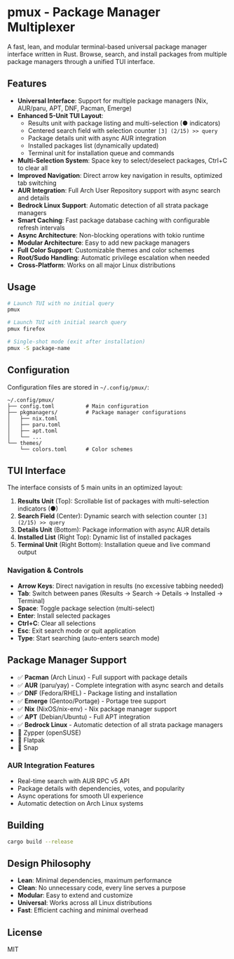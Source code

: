 # pmux - Package Manager Multiplexer

A fast, lean, and modular terminal-based universal package manager interface written in Rust. Browse, search, and install packages from multiple package managers through a unified TUI interface.

## Features

- **Universal Interface**: Support for multiple package managers (Nix, AUR/paru, APT, DNF, Pacman, Emerge)
- **Enhanced 5-Unit TUI Layout**: 
  - Results unit with package listing and multi-selection (● indicators)
  - Centered search field with selection counter `[3] (2/15) >> query`
  - Package details unit with async AUR integration
  - Installed packages list (dynamically updated)
  - Terminal unit for installation queue and commands
- **Multi-Selection System**: Space key to select/deselect packages, Ctrl+C to clear all
- **Improved Navigation**: Direct arrow key navigation in results, optimized tab switching
- **AUR Integration**: Full Arch User Repository support with async search and details
- **Bedrock Linux Support**: Automatic detection of all strata package managers
- **Smart Caching**: Fast package database caching with configurable refresh intervals
- **Async Architecture**: Non-blocking operations with tokio runtime
- **Modular Architecture**: Easy to add new package managers
- **Full Color Support**: Customizable themes and color schemes
- **Root/Sudo Handling**: Automatic privilege escalation when needed
- **Cross-Platform**: Works on all major Linux distributions

## Usage

```bash
# Launch TUI with no initial query
pmux

# Launch TUI with initial search query
pmux firefox

# Single-shot mode (exit after installation)
pmux -S package-name
```

## Configuration

Configuration files are stored in `~/.config/pmux/`:

```
~/.config/pmux/
├── config.toml          # Main configuration
├── pkgmanagers/         # Package manager configurations
│   ├── nix.toml
│   ├── paru.toml
│   ├── apt.toml
│   └── ...
└── themes/
    └── colors.toml      # Color schemes
```

## TUI Interface

The interface consists of 5 main units in an optimized layout:

1. **Results Unit** (Top): Scrollable list of packages with multi-selection indicators (●)
2. **Search Field** (Center): Dynamic search with selection counter `[3] (2/15) >> query`
3. **Details Unit** (Bottom): Package information with async AUR details
4. **Installed List** (Right Top): Dynamic list of installed packages
5. **Terminal Unit** (Right Bottom): Installation queue and live command output

### Navigation & Controls

- **Arrow Keys**: Direct navigation in results (no excessive tabbing needed)
- **Tab**: Switch between panes (Results → Search → Details → Installed → Terminal)
- **Space**: Toggle package selection (multi-select)
- **Enter**: Install selected packages
- **Ctrl+C**: Clear all selections
- **Esc**: Exit search mode or quit application
- **Type**: Start searching (auto-enters search mode)

## Package Manager Support

- ✅ **Pacman** (Arch Linux) - Full support with package details
- ✅ **AUR** (paru/yay) - Complete integration with async search and details
- ✅ **DNF** (Fedora/RHEL) - Package listing and installation
- ✅ **Emerge** (Gentoo/Portage) - Portage tree support
- ✅ **Nix** (NixOS/nix-env) - Nix package manager support
- ✅ **APT** (Debian/Ubuntu) - Full APT integration
- ✅ **Bedrock Linux** - Automatic detection of all strata package managers
- 🚧 Zypper (openSUSE)
- 🚧 Flatpak
- 🚧 Snap

### AUR Integration Features
- Real-time search with AUR RPC v5 API
- Package details with dependencies, votes, and popularity
- Async operations for smooth UI experience
- Automatic detection on Arch Linux systems

## Building

```bash
cargo build --release
```

## Design Philosophy

- **Lean**: Minimal dependencies, maximum performance
- **Clean**: No unnecessary code, every line serves a purpose
- **Modular**: Easy to extend and customize
- **Universal**: Works across all Linux distributions
- **Fast**: Efficient caching and minimal overhead

## License

MIT
